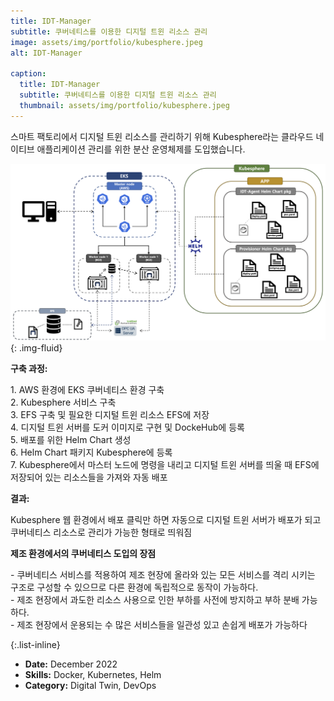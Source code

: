 ```yaml
---
title: IDT-Manager
subtitle: 쿠버네티스를 이용한 디지털 트윈 리소스 관리
image: assets/img/portfolio/kubesphere.jpeg
alt: IDT-Manager

caption:
  title: IDT-Manager
  subtitle: 쿠버네티스를 이용한 디지털 트윈 리소스 관리
  thumbnail: assets/img/portfolio/kubesphere.jpeg
---
```


스마트 팩토리에서 디지털 트윈 리소스를 관리하기 위해 Kubesphere라는 클라우드 네이티브 애플리케이션 관리를 위한 분산 운영체제를 도입했습니다.

![그림1](/assets/img/portfolio/k8s_infra.png){: .img-fluid}

**구축 과정:**

1\. AWS 환경에 EKS 쿠버네티스 환경 구축  
2\. Kubesphere 서비스 구축  
3\. EFS 구축 및 필요한 디지털 트윈 리소스 EFS에 저장  
4\. 디지털 트윈 서버를 도커 이미지로 구현 및 DockeHub에 등록  
5\. 배포를 위한 Helm Chart 생성  
6\. Helm Chart 패키지 Kubesphere에 등록  
7\. Kubesphere에서 마스터 노드에 명령을 내리고 디지털 트윈 서버를 띄울 때 EFS에 저장되어 있는 리소스들을 가져와 자동 배포

**결과:**

Kubesphere 웹 환경에서 배포 클릭만 하면 자동으로 디지털 트윈 서버가 배포가 되고 쿠버네티스 리소스로 관리가 가능한 형태로 띄워짐

**제조 환경에서의 쿠버네티스 도입의 장점**

\- 쿠버네티스 서비스를 적용하여 제조 현장에 올라와 있는 모든 서비스를 격리 시키는 구조로 구성할 수 있으므로 다른 환경에 독립적으로 동작이 가능하다.  
\- 제조 현장에서 과도한 리소스 사용으로 인한 부하를 사전에 방지하고 부하 분배 가능하다.  
\- 제조 현장에서 운용되는 수 많은 서비스들을 일관성 있고 손쉽게 배포가 가능하다

{:.list-inline}

- **Date:** December 2022
- **Skills:** Docker, Kubernetes, Helm
- **Category:** Digital Twin, DevOps
